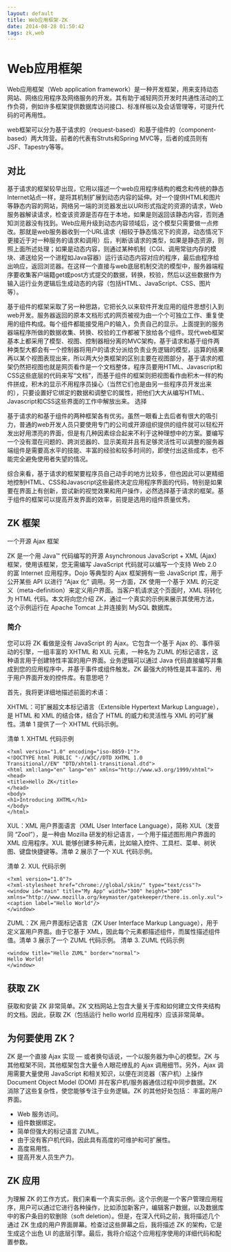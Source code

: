 ```yaml
---
layout: default
title: Web应用框架-ZK
date: 2014-08-28 01:50:42
tags: zk,web
---
```


# Web应用框架
Web应用框架（Web application framework）是一种开发框架，用来支持动态网站、网络应用程序及网络服务的开发。其有助于减轻网页开发时共通性活动的工作负荷，例如许多框架提供数据库访问接口、标准样板以及会话管理等，可提升代码的可再用性。

web框架可以分为基于请求的（request-based）和基于组件的（component-based）两大阵营。前者的代表有Struts和Spring MVC等，后者的成员则有JSF、Tapestry等等。

## 对比

基于请求的框架较早出现，它用以描述一个web应用程序结构的概念和传统的静态Internet站点一样，是将其机制扩展到动态内容的延伸。对一个提供HTML和图片等静态内容的网站，网络另一端的浏览器发出以URI形式指定的资源的请求，Web服务器解读请求，检查该资源是否存在于本地，如果是则返回该静态内容，否则通知浏览器没有找到。Web应用升级到动态内容领域后，这个模型只需要做一点修改。那就是web服务器收到一个URL请求（相较于静态情况下的资源，动态情况下更接近于对一种服务的请求和调用）后，判断该请求的类型，如果是静态资源，则照上面所述处理；如果是动态内容，则通过某种机制（CGI、调用常驻内存的模块、递送给另一个进程如Java容器）运行该动态内容对应的程序，最后由程序给出响应，返回浏览器。在这样一个直接与web底层机制交流的模型中，服务器端程序要收集客户端籍get或post方式提交的数据，转换，校验，然后以这些数据作为输入运行业务逻辑后生成动态的内容（包括HTML、JavaScript、CSS、图片等）。

基于组件的框架采取了另一种思路，它把长久以来软件开发应用的组件思想引入到web开发。服务器返回的原本文档形式的网页被视为由一个个可独立工作、重复使用的组件构成。每个组件都能接受用户的输入，负责自己的显示。上面提到的服务器端程序所做的数据收集、转换、校验的工作都被下放给各个组件。现代web框架基本上都采用了模型、视图、控制器相分离的MVC架构，基于请求和基于组件两种类型大都会有一个控制器将用户的请求分派给负责业务逻辑的模型，运算的结果再以某个视图表现出来，所以两大分类框架的区别主要在视图部分，基于请求的框架仍然把视图也就是网页看作是一个文档整体，程序员要用HTML、Javascript和CSS这些底层的代码来写“文档”，而基于组件的框架则把视图看作由积木一样的构件拼成，积木的显示不用程序员操心（当然它们也是由另一些程序员开发出来的），只要设置好它绑定的数据和调整它的属性，把他们大大从编写HTML、Javascript和CSS这些界面的工作中解放出来。
选择

基于请求的和基于组件的两种框架各有优劣。虽然一眼看上去后者有很大的吸引力，普通的web开发人员只要使用专门的公司或开源组织提供的组件就可以轻松开发出好用漂亮的界面，但是有几种因素综合起来不利于这种理想中的方案。要编写一个没有潜在问题的、跨浏览器的、显示美观并且有足够灵活性可以调整的服务器端组件是需要高水平的技能、丰富的经验和较多时间的，即使付出这些成本，也不能完全避免使用者失望的情况。

综合来看，基于请求的框架要程序员自己动手的地方比较多，但也因此可以更精细地控制HTML、CSS和Javascript这些最终决定应用程序界面的代码，特别是如果要在界面上有创新，尝试新的视觉效果和用户操作，必然选择基于请求的框架。基于组件的框架可以提高开发界面的效率，前提是选用的组件质量优秀。

## ZK 框架
一个开源 Ajax 框架

ZK 是一个用 Java™ 代码编写的开源 Asynchronous JavaScript + XML (Ajax) 框架，使用该框架，您无需编写 JavaScript 代码就可以编写一个支持 Web 2.0 的富 Internet 应用程序。Dojo 等典型的 Ajax 框架拥有一些 JavaScript 库，用于公开某些 API 以进行 “Ajax 化” 调用。另一方面，ZK 使用一个基于 XML 的元定义（meta-definition）来定义用户界面。当客户机请求这个页面时，XML 将转化为 HTML 代码。本文将向您介绍 ZK，通过一个真实的示例来展示其使用方法，这个示例运行在 Apache Tomcat 上并连接到 MySQL 数据库。
### 简介

您可以将 ZK 看做是没有 JavaScript 的 Ajax。它包含一个基于 Ajax 的、事件驱动的引擎，一组丰富的 XHTML 和 XUL 元素，一种名为 ZUML 的标记语言，这种语言用于创建特性丰富的用户界面。业务逻辑可以通过 Java 代码直接编写并集成到您的应用程序中，并基于事件或组件触发。ZK 最强大的特性是其丰富的、用于用户界面开发的控件库。有意思吧？

首先，我将更详细地描述前面的术语：

XHTML：可扩展超文本标记语言（Extensible Hypertext Markup Language），是 HTML 和 XML 的结合体，结合了 HTML 的威力和灵活性与 XML 的可扩展性。清单 1 提供了一个 XHTML 代码示例。

清单 1. XHTML 代码示例
```
<?xml version="1.0" encoding="iso-8859-1"?>
<!DOCTYPE html PUBLIC "-//W3C//DTD XHTML 1.0 
Transitional//EN" "DTD/xhtml1-transitional.dtd">
<html xml:lang="en" lang="en" xmlns="http://www.w3.org/1999/xhtml">
<head>
<title>Hello ZK</title>
</head>
<body>
<h1>Introducing XHTML</h1>
</body>
</html>
```
XUL：XML 用户界面语言（XML User Interface Language），简称 XUL（发音同 “Zool”），是一种由 Mozilla 研发的标记语言，一个用于描述图形用户界面的 XML 应用程序。XUL 能够创建多种元素，比如输入控件、工具栏、菜单、树状图、键盘快捷键等。清单 2 展示了一个 XUL 代码示例。 

清单 2. XUL 代码示例
```
<?xml version="1.0"?>
<?xml-stylesheet href="chrome://global/skin/" type="text/css"?>
<window id="main" title="My App" width="300" height="300"
xmlns="http://www.mozilla.org/keymaster/gatekeeper/there.is.only.xul">
<caption label="Hello World"/>
</window>
```

ZUML：ZK 用户界面标记语言（ZK User Interface Markup Language），用于定义富用户界面。由于它基于 XML，因此每个元素都描述组件，而属性描述组件值。清单 3 展示了一个 ZUML 代码示例。 
清单 3. ZUML 代码示例
```
<window title="Hello ZUML" border="normal">
Hello World!
</window>
```

## 获取 ZK
获取和安装 ZK 非常简单。ZK 文档网站上包含大量关于库和如何建立文件夹结构的文档。因此，获取 ZK（包括运行 hello world 应用程序）应该非常简单。 

## 为何要使用 ZK？

ZK 是一个直接 Ajax 实现 — 或者换句话说，一个以服务器为中心的模型。ZK 与其他框架不同，其他框架包含大量令人眼花缭乱的 Ajax 调用细节。另外，Ajax 调用需要大量使用 JavaScript 和相关知识，以便在浏览器（客户机）上操作 Document Object Model (DOM) 并在客户机/服务器通信过程中同步数据。ZK 消除了这些复杂性，使您能够专注于业务逻辑。ZK 的其他好处包括： 
丰富的用户界面。 
- Web 服务访问。 
- 组件数据绑定。 
- 简单但强大的标记语言 ZUML。 
- 由于没有客户机代码，因此具有高度的可维护和可扩展性。 
- 高度易用性。 
- 提高开发人员生产力。

## ZK 应用
为理解 ZK 的工作方式，我们来看一个真实示例。这个示例是一个客户管理应用程序，用户可以通过它进行各种操作，比如添加新客户，编辑客户数据，以及数据库中的客户条目的软删除（soft deletion）。但是，在深入代码之前，我将描述几个通过 ZK 生成的用户界面屏幕。检查过这些屏幕之后，我将描述 ZK 的架构，它是生成这个出色 UI 的底层引擎。最后，我将介绍这个应用程序使用的详细代码和配置参数。
